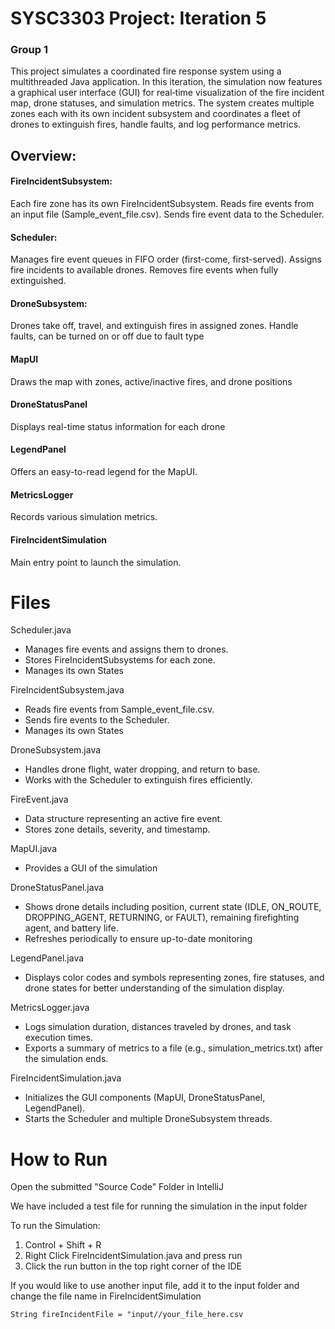 # SYSC3303 Project: Iteration 5
### Group 1

This project simulates a coordinated fire response system using a multithreaded Java application. In this iteration, the simulation now features a graphical user interface (GUI) for real‐time visualization of the fire incident map, drone statuses, and simulation metrics. 
The system creates multiple zones each with its own incident subsystem and coordinates a fleet of drones to extinguish fires, handle faults, and log performance metrics.

## Overview: 
#### FireIncidentSubsystem:
Each fire zone has its own FireIncidentSubsystem.
Reads fire events from an input file (Sample_event_file.csv).
Sends fire event data to the Scheduler.

#### Scheduler:
Manages fire event queues in FIFO order (first-come, first-served).
Assigns fire incidents to available drones.
Removes fire events when fully extinguished.

#### DroneSubsystem:
Drones take off, travel, and extinguish fires in assigned zones. Handle faults, can be turned on or off due to fault type

#### MapUI
Draws the map with zones, active/inactive fires, and drone positions

#### DroneStatusPanel
Displays real-time status information for each drone

#### LegendPanel
Offers an easy-to-read legend for the MapUI.

#### MetricsLogger
Records various simulation metrics.

#### FireIncidentSimulation
Main entry point to launch the simulation.

# Files

Scheduler.java
- Manages fire events and assigns them to drones.
- Stores FireIncidentSubsystems for each zone.
- Manages its own States
  
FireIncidentSubsystem.java
- Reads fire events from Sample_event_file.csv.
- Sends fire events to the Scheduler.
- Manages its own States
  
DroneSubsystem.java
- Handles drone flight, water dropping, and return to base.
- Works with the Scheduler to extinguish fires efficiently.
  
FireEvent.java
- Data structure representing an active fire event.
- Stores zone details, severity, and timestamp.

MapUI.java
- Provides a GUI of the simulation

DroneStatusPanel.java
- Shows drone details including position, current state (IDLE, ON_ROUTE, DROPPING_AGENT, RETURNING, or FAULT), remaining firefighting agent, and battery life.
- Refreshes periodically to ensure up-to-date monitoring

LegendPanel.java
- Displays color codes and symbols representing zones, fire statuses, and drone states for better understanding of the simulation display.

MetricsLogger.java
- Logs simulation duration, distances traveled by drones, and task execution times.
- Exports a summary of metrics to a file (e.g., simulation_metrics.txt) after the simulation ends.

FireIncidentSimulation.java
- Initializes the GUI components (MapUI, DroneStatusPanel, LegendPanel).
- Starts the Scheduler and multiple DroneSubsystem threads.

# How to Run
Open the submitted "Source Code" Folder in IntelliJ

We have included a test file for running the simulation in the input folder

To run the Simulation: 
1. Control + Shift + R
2. Right Click FireIncidentSimulation.java and press run
3. Click the run button in the top right corner of the IDE

If you would like to use another input file, add it to the input folder and change the file name in FireIncidentSimulation
```
String fireIncidentFile = "input//your_file_here.csv
```




